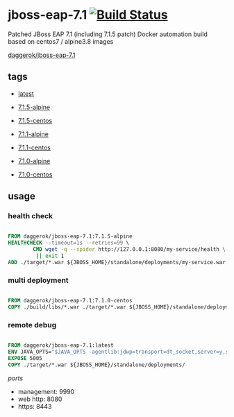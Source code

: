 # jboss-eap-7.1 [![Build Status](https://travis-ci.org/daggerok/jboss-eap-7.1.svg?branch=master)](https://travis-ci.org/daggerok/jboss-eap-7.1)
Patched JBoss EAP 7.1 (including 7.1.5 patch) Docker automation build based on centos7 / alpine3.8 images

[daggerok/jboss-eap-7.1](https://hub.docker.com/r/daggerok/jboss-eap-7.1/)

## tags

- [latest](https://github.com/daggerok/jboss-eap-7.1/blob/master/Dockerfile)

- [7.1.5-alpine](https://github.com/daggerok/jboss-eap-7.1/blob/7.1.5-alpine/Dockerfile)
- [7.1.5-centos](https://github.com/daggerok/jboss-eap-7.1/blob/7.1.5-centos/Dockerfile)

- [7.1.1-alpine](https://github.com/daggerok/jboss-eap-7.1/blob/7.1.1-alpine/Dockerfile)
- [7.1.1-centos](https://github.com/daggerok/jboss-eap-7.1/blob/7.1.1-centos/Dockerfile)

- [7.1.0-alpine](https://github.com/daggerok/jboss-eap-7.1/blob/7.1.0-alpine/Dockerfile)
- [7.1.0-centos](https://github.com/daggerok/jboss-eap-7.1/blob/7.1.0-centos/Dockerfile)

## usage

### health check

```Dockerfile

FROM daggerok/jboss-eap-7.1:7.1.5-alpine
HEALTHCHECK --timeout=1s --retries=99 \
        CMD wget -q --spider http://127.0.0.1:8080/my-service/health \
         || exit 1
ADD ./target/*.war ${JBOSS_HOME}/standalone/deployments/my-service.war

```

### multi deployment

```Dockerfile

FROM daggerok/jboss-eap-7.1:7.1.0-centos
COPY ./build/libs/*.war ./target/*.war ${JBOSS_HOME}/standalone/deployments/

```

### remote debug

```Dockerfile

FROM daggerok/jboss-eap-7.1:latest
ENV JAVA_OPTS="$JAVA_OPTS -agentlib:jdwp=transport=dt_socket,server=y,suspend=n,address=5005 "
EXPOSE 5005
COPY ./target/*.war ${JBOSS_HOME}/standalone/deployments/

```

_ports_

- management: 9990
- web http: 8080
- https: 8443
